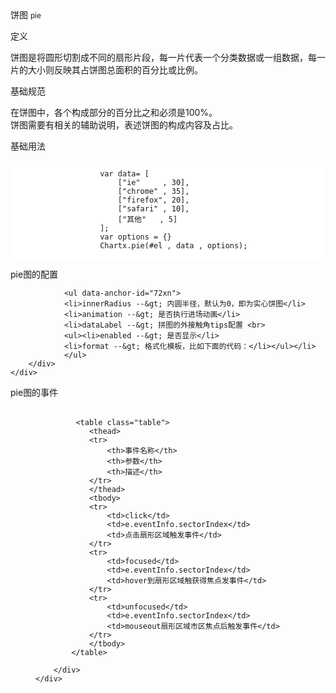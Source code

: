 <div class="mb40">
    <div class="fontsize-20 mb10">
    饼图 <small>pie</small>
    </div class="fontsize-28">
    <p class="mb20"></p>
</div>

<div class="mb40">
    <div class="fontsize-20 mb10">
    定义 
    </div class="fontsize-28">
    <p class="mb20">
        饼图是将圆形切割成不同的扇形片段，每一片代表一个分类数据或一组数据，每一片的大小则反映其占饼图总面积的百分比或比例。
    </p>
</div>

<div class="mb40">
    <div class="fontsize-20 mb10">
    基础规范
    </div class="fontsize-28">
    <p class="mb20">
    在饼图中，各个构成部分的百分比之和必须是100%。
    <br />
    饼图需要有相关的辅助说明，表述饼图的构成内容及占比。       
    </p>
</div>

<div bx-name="alimama/chart/list/index"></div>


<div class="example">
    <div class="content">
        <div class="content-header">
            <div>基础用法</div>
        </div>
        <div class="content-body" style="padding:18p 40px;">
                <pre class="example-pre"  style="background:white"><code class="hljs html">
                    var data= [
                        ["ie"     , 30],
                        ["chrome" , 35],
                        ["firefox", 20],
                        ["safari" , 10],
                        ["其他"   , 5]
                    ];
                    var options = {}
                    Chartx.pie(#el , data , options);
                </code></pre>
        </div>
    </div>
</div>


<div class="example">
    <div class="content">
        <div class="content-header">
            <div>pie图的配置</div>
        </div>
        <div class="content-body" style="padding:0;">

                <ul data-anchor-id="72xn">
                <li>innerRadius --&gt; 内圆半径，默认为0，即为实心饼图</li>
                <li>animation --&gt; 是否执行进场动画</li>
                <li>dataLabel --&gt; 拼图的外接触角tips配置 <br>
                <ul><li>enabled --&gt; 是否显示</li>
                <li>format --&gt; 格式化模板，比如下面的代码：</li></ul></li>
                </ul>
        </div>
    </div>
</div>



<div class="example">
    <div class="content">
        <div class="content-header">
            <div>pie图的事件</div>
        </div>
        <div class="content-body" style="padding:18px 40px;">

             <table class="table">
                <thead>
                <tr>
                    <th>事件名称</th>   
                    <th>参数</th>   
                    <th>描述</th>   
                </tr>
                </thead>
                <tbody>
                <tr>
                    <td>click</td>
                    <td>e.eventInfo.sectorIndex</td>
                    <td>点击扇形区域触发事件</td>
                </tr>
                <tr>
                    <td>focused</td>
                    <td>e.eventInfo.sectorIndex</td>
                    <td>hover到扇形区域触获得焦点发事件</td>
                </tr>
                <tr>
                    <td>unfocused</td>
                    <td>e.eventInfo.sectorIndex</td>
                    <td>mouseout扇形区域市区焦点后触发事件</td>
                </tr>
                </tbody>
            </table>

        </div>
    </div>
</div>

